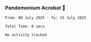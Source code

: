 ### Pandemonium Acrobat 🤸

<!--START_SECTION:waka-->

```all_time
From: 08 July 2025 - To: 15 July 2025

Total Time: 0 secs

No activity tracked
```

<!--END_SECTION:waka-->
